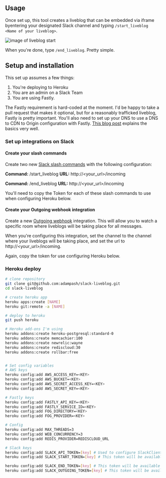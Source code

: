 ## Usage

Once set up, this tool creates a liveblog that can be embedded via iframe byentering your designated Slack channel and typing `/start_liveblog <Name of your liveblog>`.

![image of liveblog start](http://files.adampash.com/s/Slack_1BF3A67D.png)

When you're done, type `/end_liveblog`. Pretty simple.

## Setup and installation

This set up assumes a few things:

1. You're deploying to Heroku
1. You are an admin on a Slack Team
1. You are using Fastly.

The Fastly requirement is hard-coded at the moment. I'd be happy to take a pull request that makes it optional, but for a reasonably trafficked liveblog, Fastly is pretty important. You'll also need to set up your DNS to use a DNS to CDN to Origin configuration with Fastly. [This blog post](https://robots.thoughtbot.com/dns-cdn-origin) explains the basics very well.

### Set up integrations on Slack

#### Create your slash commands

Create two new [Slack slash commands](https://slack.com/services/new/slash-commands) with the following configuration:

**Command:** /start_liveblog
**URL:** http://<your_url>/incoming

**Command:** /end_liveblog
**URL:** http://<your_url>/incoming

You'll need to copy the Token for each of these slash commands to use when configuring Heroku below.

#### Create your Outgoing webhook integration

Create a new [Outgoing webhook](https://slack.com/services/new/outgoing-webhook) integration. This will allow you to watch a specific room where liveblogs will be taking place for all messages.

When you're configuring this integration, set the channel to the channel where your liveblogs will be taking place, and set the url to http://<your_url>/incoming.

Again, copy the token for use configuring Heroku below.

### Heroku deploy

```bash
# clone repository
git clone git@github.com:adampash/slack-liveblog.git
cd slack-liveblog

# create heroku app
heroku apps:create [NAME]
heroku git:remote -a [NAME]

# deploy to heroku
git push heroku

# Heroku add-ons I'm using
heroku addons:create heroku-postgresql:standard-0
heroku addons:create memcachier:100
heroku addons:create newrelic:wayne
heroku addons:create rediscloud:30
heroku addons:create rollbar:free


# Set config variables
# AWS keys
heroku config:add AWS_ACCESS_KEY=<KEY>
heroku config:add AWS_BUCKET=<KEY>
heroku config:add AWS_SECRET_ACCESS_KEY=<KEY>
heroku config:add AWS_SECRET_KEY=<KEY>

# Fastly keys
heroku config:add FASTLY_API_KEY=<KEY>
heroku config:add FASTLY_SERVICE_ID=<KEY>
heroku config:add FOG_DIRECTORY=<KEY>
heroku config:add FOG_PROVIDER=<KEY>

# Config
heroku config:add MAX_THREADS=3
heroku config:add WEB_CONCURRENCY=3
heroku config:add REDIS_PROVIDER=REDISCLOUD_URL

# Slack keys
heroku config:add SLACK_API_TOKEN=[key] # Used to configure SlackClient; go to https://api.slack.com/web to get this token
heroku config:add SLACK_START_TOKEN=[key] # This token will be available when you set up your /start_liveblog slash command

heroku config:add SLACK_END_TOKEN=[key] # This token will be available when you set up your /end_liveblog slash command
heroku config:add SLACK_OUTGOING_TOKEN=[key] # This token will be available when you set up your Outgoing webhooks integration
```
